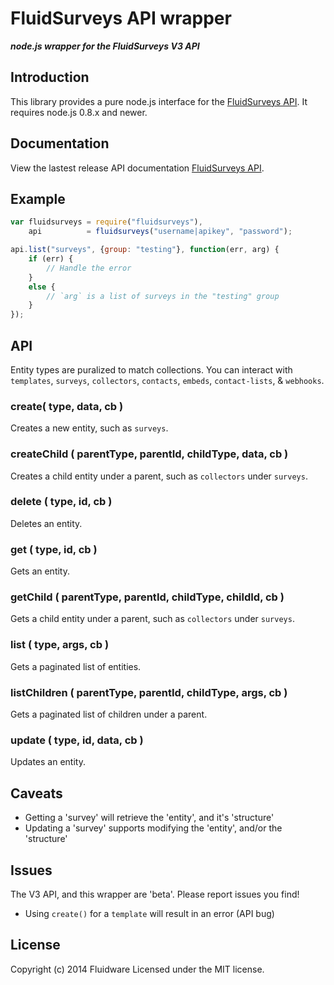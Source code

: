 # FluidSurveys API wrapper
***node.js wrapper for the FluidSurveys V3 API***

## Introduction
This library provides a pure node.js interface for the [FluidSurveys API](http://docs.fluidsurveys.com). It requires node.js 0.8.x and newer.

## Documentation
View the lastest release API documentation [FluidSurveys API](http://docs.fluidsurveys.com).

## Example
```javascript
var fluidsurveys = require("fluidsurveys"),
    api          = fluidsurveys("username|apikey", "password");

api.list("surveys", {group: "testing"}, function(err, arg) {
	if (err) {
		// Handle the error
	}
	else {
		// `arg` is a list of surveys in the "testing" group
	}
});
```

## API
Entity types are puralized to match collections. You can interact with `templates`, `surveys`, `collectors`, `contacts`, `embeds`, `contact-lists`, & `webhooks`.

### create( type, data, cb )
Creates a new entity, such as `surveys`.

### createChild ( parentType, parentId, childType, data, cb )
Creates a child entity under a parent, such as `collectors` under `surveys`.

### delete ( type, id, cb )
Deletes an entity.

### get ( type, id, cb )
Gets an entity.

### getChild ( parentType, parentId, childType, childId, cb )
Gets a child entity under a parent, such as `collectors` under `surveys`.

### list ( type, args, cb )
Gets a paginated list of entities.

### listChildren ( parentType, parentId, childType, args, cb )
Gets a paginated list of children under a parent.

### update ( type, id, data, cb )
Updates an entity.

## Caveats
- Getting a 'survey' will retrieve the 'entity', and it's 'structure'
- Updating a 'survey' supports modifying the 'entity', and/or the 'structure'

## Issues
The V3 API, and this wrapper are 'beta'. Please report issues you find!

- Using `create()` for a `template` will result in an error (API bug)


## License
Copyright (c) 2014 Fluidware
Licensed under the MIT license.
